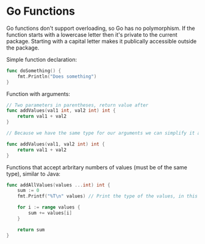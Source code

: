 # Go Functions

Go functions don't support overloading, so Go has no polymorphism. If the function starts with a lowercase letter then it's private to the current package. Starting with a capital letter makes it publically accessible outside the package.

Simple function declaration:

```Go
func doSomething() {
    fmt.Println("Does something")
}
```

Function with arguments:

```Go
// Two parameters in parentheses, return value after
func addValues(val1 int, val2 int) int {
    return val1 + val2
}

// Because we have the same type for our arguments we can simplify it a little and only declare the type once:

func addValues(val1, val2 int) int {
    return val1 + val2
}
```

Functions that accept arbritary numbers of values (must be of the same type), similar to Java:

```Go
func addAllValues(values ...int) int {
    sum := 0
    fmt.Printf("%T\n" values) // Print the type of the values, in this case []int, a slice of integers

    for i := range values {
        sum += values[i]
    }

    return sum
}
```